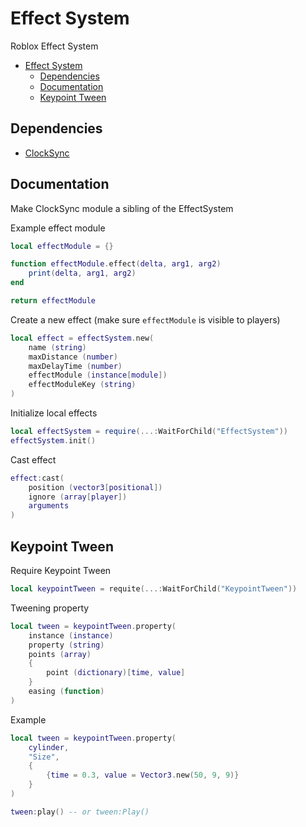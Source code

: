# Effect System
Roblox Effect System

- [Effect System](#effect-system)
  * [Dependencies](#dependencies)
  * [Documentation](#documentation)
  * [Keypoint Tween](#keypoint-tween)

## Dependencies
- [ClockSync](https://github.com/Kenji-Shore/Roblox-Client-Server-Time-Sync-Module)

## Documentation
Make ClockSync module a sibling of the EffectSystem

Example effect module
```lua
local effectModule = {}

function effectModule.effect(delta, arg1, arg2)
	print(delta, arg1, arg2)
end

return effectModule
```

Create a new effect (make sure `effectModule` is visible to players)
```lua
local effect = effectSystem.new(
	name (string)
	maxDistance (number)
	maxDelayTime (number)
	effectModule (instance[module])
	effectModuleKey (string)
)
```

Initialize local effects
```lua
local effectSystem = require(...:WaitForChild("EffectSystem"))
effectSystem.init()
```

Cast effect
```lua
effect:cast(
	position (vector3[positional])
	ignore (array[player])
	arguments
)
```

## Keypoint Tween
Require Keypoint Tween
```lua
local keypointTween = requite(...:WaitForChild("KeypointTween"))
```

Tweening property
```lua
local tween = keypointTween.property(
	instance (instance)
	property (string)
	points (array)
	{
		point (dictionary)[time, value]
	}
	easing (function)
)
```

Example
```lua
local tween = keypointTween.property(
	cylinder,
	"Size",
	{
		{time = 0.3, value = Vector3.new(50, 9, 9)}
	}
)

tween:play() -- or tween:Play()
```
